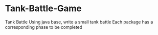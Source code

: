 # Tank-Battle-Game
Tank Battle Using java base, write a small tank battle
Each package has a corresponding phase to be completed
